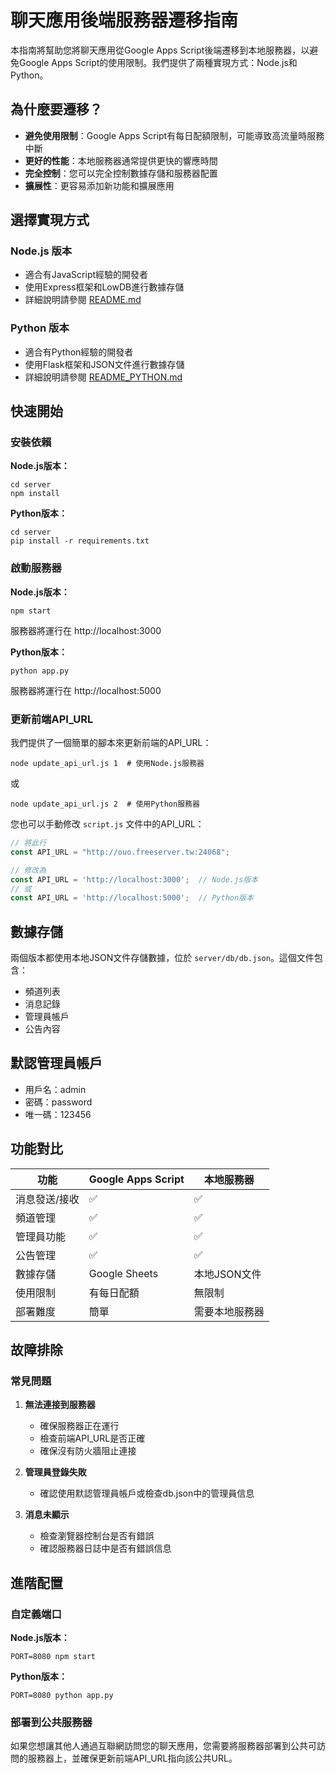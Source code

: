 # 聊天應用後端服務器遷移指南

本指南將幫助您將聊天應用從Google Apps Script後端遷移到本地服務器，以避免Google Apps Script的使用限制。我們提供了兩種實現方式：Node.js和Python。

## 為什麼要遷移？

- **避免使用限制**：Google Apps Script有每日配額限制，可能導致高流量時服務中斷
- **更好的性能**：本地服務器通常提供更快的響應時間
- **完全控制**：您可以完全控制數據存儲和服務器配置
- **擴展性**：更容易添加新功能和擴展應用

## 選擇實現方式

### Node.js 版本
- 適合有JavaScript經驗的開發者
- 使用Express框架和LowDB進行數據存儲
- 詳細說明請參閱 [README.md](./README.md)

### Python 版本
- 適合有Python經驗的開發者
- 使用Flask框架和JSON文件進行數據存儲
- 詳細說明請參閱 [README_PYTHON.md](./README_PYTHON.md)

## 快速開始

### 安裝依賴

**Node.js版本：**
```
cd server
npm install
```

**Python版本：**
```
cd server
pip install -r requirements.txt
```

### 啟動服務器

**Node.js版本：**
```
npm start
```
服務器將運行在 http://localhost:3000

**Python版本：**
```
python app.py
```
服務器將運行在 http://localhost:5000

### 更新前端API_URL

我們提供了一個簡單的腳本來更新前端的API_URL：

```
node update_api_url.js 1  # 使用Node.js服務器
```
或
```
node update_api_url.js 2  # 使用Python服務器
```

您也可以手動修改 `script.js` 文件中的API_URL：

```javascript
// 將此行
const API_URL = "http://ouo.freeserver.tw:24068";

// 修改為
const API_URL = 'http://localhost:3000';  // Node.js版本
// 或
const API_URL = 'http://localhost:5000';  // Python版本
```

## 數據存儲

兩個版本都使用本地JSON文件存儲數據，位於 `server/db/db.json`。這個文件包含：

- 頻道列表
- 消息記錄
- 管理員帳戶
- 公告內容

## 默認管理員帳戶

- 用戶名：admin
- 密碼：password
- 唯一碼：123456

## 功能對比

| 功能 | Google Apps Script | 本地服務器 |
|------|-------------------|------------|
| 消息發送/接收 | ✅ | ✅ |
| 頻道管理 | ✅ | ✅ |
| 管理員功能 | ✅ | ✅ |
| 公告管理 | ✅ | ✅ |
| 數據存儲 | Google Sheets | 本地JSON文件 |
| 使用限制 | 有每日配額 | 無限制 |
| 部署難度 | 簡單 | 需要本地服務器 |

## 故障排除

### 常見問題

1. **無法連接到服務器**
   - 確保服務器正在運行
   - 檢查前端API_URL是否正確
   - 確保沒有防火牆阻止連接

2. **管理員登錄失敗**
   - 確認使用默認管理員帳戶或檢查db.json中的管理員信息

3. **消息未顯示**
   - 檢查瀏覽器控制台是否有錯誤
   - 確認服務器日誌中是否有錯誤信息

## 進階配置

### 自定義端口

**Node.js版本：**
```
PORT=8080 npm start
```

**Python版本：**
```
PORT=8080 python app.py
```

### 部署到公共服務器

如果您想讓其他人通過互聯網訪問您的聊天應用，您需要將服務器部署到公共可訪問的服務器上，並確保更新前端API_URL指向該公共URL。